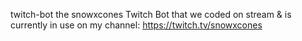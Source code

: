 twitch-bot
the snowxcones Twitch Bot that we coded on stream & is currently in use on my channel: https://twitch.tv/snowxcones
